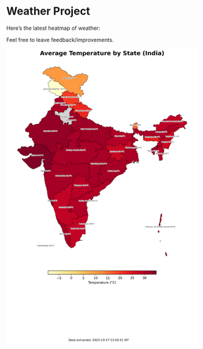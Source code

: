 # Weather Project

Here’s the latest heatmap of weather:

Feel free to leave feedback/improvements.

![India Heatmap](docs/assets/india_heatmap.png?v=F1F306)
